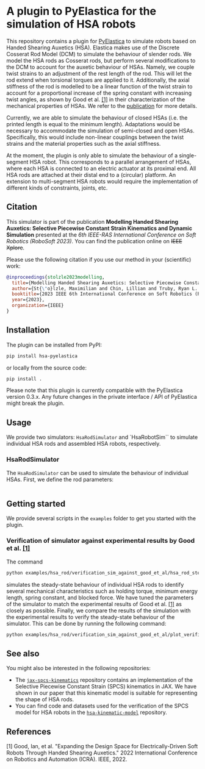 # A plugin to PyElastica for the simulation of HSA robots

This repository contains a plugin for  [PyElastica](https://github.com/GazzolaLab/PyElastica) to simulate
robots based on Handed Shearing Auxetics (HSA).
Elastica makes use of the Discrete Cosserat Rod Model (DCM) to simulate the behaviour of slender rods.
We model the HSA rods as Cosserat rods, but perform several modifications to the DCM to account for the auxetic behaviour of HSAs.
Namely, we couple twist strains to an adjustment of the rest length of the rod.
This will let the rod extend when torsional torques are applied to it.
Additionally, the axial stiffness of the rod is modelled to be a linear function of the twist strain to account for a proportional 
increase of the spring constant with increasing twist angles, as shown by Good et al. [[1]](#1) in their characterization 
of the mechanical properties of HSAs.
We refer to the [publication](##Citation) for more details.

Currently, we are able to simulate the behaviour of closed HSAs
(i.e. the printed length is equal to the minimum length). Adaptations would be necessary to accommodate the simulation of 
semi-closed and open HSAs. Specifically, this would include non-linear couplings between the twist strains 
and the material properties such as the axial stiffness.

At the moment, the plugin is only able to simulate the behaviour of a single-segment HSA robot.
This corresponds to a parallel arrangement of HSAs, where each HSA is connected to an electric actuator at its proximal end.
All HSA rods are attached at their distal end to a (circular) platform.
An extension to multi-segment HSA robots would require the implementation of different kinds of constraints,
joints, etc.

## Citation
This simulator is part of the publication **Modelling Handed Shearing Auxetics:
Selective Piecewise Constant Strain Kinematics and Dynamic Simulation** presented at the 
_6th IEEE-RAS International Conference on Soft Robotics (RoboSoft 2023)_. 
You can find the publication online on ~~IEEE Xplore~~.

Please use the following citation if you use our method in your (scientific) work:

```bibtex
@inproceedings{stolzle2023modelling,
  title={Modelling Handed Shearing Auxetics: Selective Piecewise Constant Strain Kinematics and Dynamic Simulation},
  author={St{\"o}lzle, Maximilian and Chin, Lillian and Truby, Ryan L. and Rus, Daniela and Della Santina, Cosimo},
  booktitle={2023 IEEE 6th International Conference on Soft Robotics (RoboSoft)},
  year={2023},
  organization={IEEE}
}
```

## Installation
The plugin can be installed from PyPI:

```bash
pip install hsa-pyelastica
```

or locally from the source code:

```bash
pip install .
```

Please note that this plugin is currently compatible with the PyElastica version 0.3.x.
Any future changes in the private interface / API of PyElastica might break the plugin.

## Usage

We provide two simulators: `HsaRodSimulator` and `HsaRobotSim`` to simulate individual HSA rods and assembled 
HSA robots, respectively.

### HsaRodSimulator

The `HsaRodSimulator` can be used to simulate the behaviour of individual HSAs.
First, we define the rod parameters:

```python
```

## Getting started

We provide several scripts in the `examples` folder to get you started with the plugin.

### Verification of simulator against experimental results by Good et al. [[1]](#1)

The command

```bash
python examples/hsa_rod/verification_sim_against_good_et_al/hsa_rod_steady_state_characterisation.py
```

simulates the steady-state behaviour of individual HSA rods to identify several mechanical characteristics such as 
holding torque, minimum energy length, spring constant, and blocked force.
We have tuned the parameters of the simulator to match the experimental results of Good et al. [[1]](#1) as closely as 
possible.
Finally, we compare the results of the simulation with the experimental results to verify the steady-state behaviour of the
simulator. This can be done by running the following command:

```bash
python examples/hsa_rod/verification_sim_against_good_et_al/plot_verification_sim_against_good_et_al.py
```

## See also

You might also be interested in the following repositories:

 - The [`jax-spcs-kinematics`](https://github.com/tud-cor-sr/jax-spcs-kinematics) repository contains an implementation
 of the Selective Piecewise Constant Strain (SPCS) kinematics in JAX. We have shown in our paper that this kinematic 
model is suitable for representing the shape of HSA rods.
 - You can find code and datasets used for the verification of the SPCS model for HSA robots in the 
[`hsa-kinematic-model`](https://github.com/tud-cor-sr/hsa-kinematic-model) repository.

## References
<a id="1">[1]</a> Good, Ian, et al. 
"Expanding the Design Space for Electrically-Driven Soft Robots Through Handed Shearing Auxetics." 
2022 International Conference on Robotics and Automation (ICRA). IEEE, 2022.
